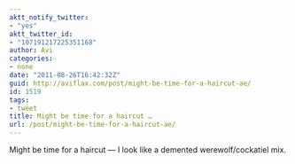 ```yaml
---
aktt_notify_twitter:
- "yes"
aktt_twitter_id:
- "107191217225351168"
author: Avi
categories:
- none
date: "2011-08-26T16:42:32Z"
guid: http://aviflax.com/post/might-be-time-for-a-haircut-ae/
id: 1519
tags:
- tweet
title: Might be time for a haircut …
url: /post/might-be-time-for-a-haircut-ae/
---
```

Might be time for a haircut — I look like a demented werewolf/cockatiel mix.